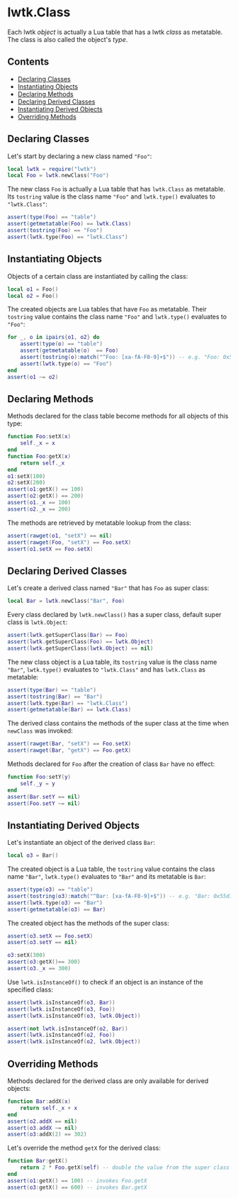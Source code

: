 # lwtk.Class

Each lwtk *object* is actually a Lua table that has a lwtk *class* as metatable. The class
is also called the object's *type*.

<!-- ---------------------------------------------------------------------------------------- -->
##   Contents
<!-- ---------------------------------------------------------------------------------------- -->

   * [Declaring Classes](#declaring-classes)
   * [Instantiating Objects](#instantiating-objects)
   * [Declaring Methods](#declaring-methods)
   * [Declaring Derived Classes](#declaring-derived-classes)
   * [Instantiating Derived Objects](#instantiating-derived-objects)
   * [Overriding Methods](#overriding-methods)

<!-- ---------------------------------------------------------------------------------------- -->
##   Declaring Classes
<!-- ---------------------------------------------------------------------------------------- -->

Let's start by declaring a new class named `"Foo"`:

```lua
local lwtk = require("lwtk")
local Foo = lwtk.newClass("Foo")
```

The new class `Foo` is actually a Lua table that has `lwtk.Class` as metatable.
Its `tostring` value is the class name `"Foo"` and `lwtk.type()` evaluates to `"lwtk.Class"`:

```lua
assert(type(Foo) == "table")
assert(getmetatable(Foo) == lwtk.Class)
assert(tostring(Foo) == "Foo")
assert(lwtk.type(Foo) == "lwtk.Class")
```

<!-- ---------------------------------------------------------------------------------------- -->
##   Instantiating Objects
<!-- ---------------------------------------------------------------------------------------- -->

Objects of a certain class are instantiated by calling the class:

```lua
local o1 = Foo()
local o2 = Foo()
```

The created objects are Lua tables that  have `Foo` as metatable. Their `tostring` value 
contains the class name `"Foo"` and `lwtk.type()` evaluates to `"Foo"`:

```lua
for _, o in ipairs{o1, o2} do
    assert(type(o) == "table")
    assert(getmetatable(o)  == Foo)
    assert(tostring(o):match("^Foo: [xa-fA-F0-9]+$")) -- e.g. "Foo: 0x55d1e35c2430"
    assert(lwtk.type(o) == "Foo")
end
assert(o1 ~= o2)
```

<!-- ---------------------------------------------------------------------------------------- -->
##   Declaring Methods
<!-- ---------------------------------------------------------------------------------------- -->

Methods declared for the class table become methods for all objects of this type:

```lua
function Foo:setX(x)
    self._x = x
end
function Foo:getX(x)
    return self._x
end
o1:setX(100)
o2:setX(200)
assert(o1:getX() == 100)
assert(o2:getX() == 200)
assert(o1._x == 100)
assert(o2._x == 200)
```

The methods are retrieved by metatable lookup from the class:

```lua
assert(rawget(o1, "setX") == nil)
assert(rawget(Foo, "setX") == Foo.setX)
assert(o1.setX == Foo.setX)
```

<!-- ---------------------------------------------------------------------------------------- -->
##   Declaring Derived Classes
<!-- ---------------------------------------------------------------------------------------- -->

Let's create a derived class named `"Bar"` that has `Foo` as super class:

```lua
local Bar = lwtk.newClass("Bar", Foo)

```

Every class declared by `lwtk.newClass()` has a super class, 
default super class is `lwtk.Object`:
```lua
assert(lwtk.getSuperClass(Bar) == Foo)
assert(lwtk.getSuperClass(Foo) == lwtk.Object)
assert(lwtk.getSuperClass(lwtk.Object) == nil)
```

The new class object is a Lua table, its `tostring` value is the class name `"Bar"`, 
`lwtk.type()` evaluates to `"lwtk.Class"` and has `lwtk.Class` as metatable:

```lua
assert(type(Bar) == "table")
assert(tostring(Bar) == "Bar")
assert(lwtk.type(Bar) == "lwtk.Class")
assert(getmetatable(Bar) == lwtk.Class)
```

The derived class contains the methods of the super class at the time when `newClass`
was invoked:

```lua
assert(rawget(Bar, "setX") == Foo.setX)
assert(rawget(Bar, "getX") == Foo.getX)
```

Methods declared for `Foo` after the creation of class `Bar` have no effect:

```lua
function Foo:setY(y)
    self._y = y
end
assert(Bar.setY == nil)
assert(Foo.setY ~= nil)
```

<!-- ---------------------------------------------------------------------------------------- -->
##   Instantiating Derived Objects
<!-- ---------------------------------------------------------------------------------------- -->


Let's instantiate an object of the derived class `Bar`:

```lua
local o3 = Bar()
```

The created object is a Lua table, the `tostring` value contains the class name `"Bar"`, 
`lwtk.type()` evaluates to `"Bar"` and its metatable is `Bar`:


```lua
assert(type(o3) == "table")
assert(tostring(o3):match("^Bar: [xa-fA-F0-9]+$")) -- e.g. "Bar: 0x55d1e35c2430"
assert(lwtk.type(o3) == "Bar")
assert(getmetatable(o3) == Bar)
```

The created object has the methods of the super class:

```lua
assert(o3.setX == Foo.setX)
assert(o3.setY == nil)

o3:setX(300)
assert(o3:getX()== 300)
assert(o3._x == 300)
```

Use `lwtk.isInstanceOf()` to check if an object is an instance of the specified class:

```lua
assert(lwtk.isInstanceOf(o3, Bar))
assert(lwtk.isInstanceOf(o3, Foo))
assert(lwtk.isInstanceOf(o3, lwtk.Object))

assert(not lwtk.isInstanceOf(o2, Bar))
assert(lwtk.isInstanceOf(o2, Foo))
assert(lwtk.isInstanceOf(o2, lwtk.Object))

```


<!-- ---------------------------------------------------------------------------------------- -->
##   Overriding Methods
<!-- ---------------------------------------------------------------------------------------- -->

Methods declared for the derived class are only available for derived objects:


```lua
function Bar:addX(x)
    return self._x + x
end
assert(o2.addX == nil)
assert(o3.addX ~= nil)
assert(o3:addX(2) == 302)

```

Let's override the method `getX` for the derived class:

```lua
function Bar:getX()
    return 2 * Foo.getX(self) -- double the value from the super class
end
assert(o1:getX() == 100) -- invokes Foo.getX
assert(o3:getX() == 600) -- invokes Bar.getX
```


<!-- ---------------------------------------------------------------------------------------- -->
<!--lua
    print("Class.md: OK")
-->
